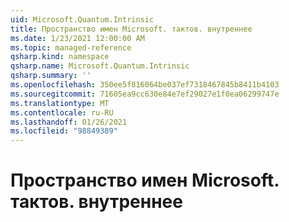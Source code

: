 ```yaml
---
uid: Microsoft.Quantum.Intrinsic
title: Пространство имен Microsoft. тактов. внутреннее
ms.date: 1/23/2021 12:00:00 AM
ms.topic: managed-reference
qsharp.kind: namespace
qsharp.name: Microsoft.Quantum.Intrinsic
qsharp.summary: ''
ms.openlocfilehash: 350ee5f816064be037ef7318467845b8411b4103
ms.sourcegitcommit: 71605ea9cc630e84e7ef29027e1f0ea06299747e
ms.translationtype: MT
ms.contentlocale: ru-RU
ms.lasthandoff: 01/26/2021
ms.locfileid: "98849389"
---
```

# <a name="microsoftquantumintrinsic-namespace"></a>Пространство имен Microsoft. тактов. внутреннее



